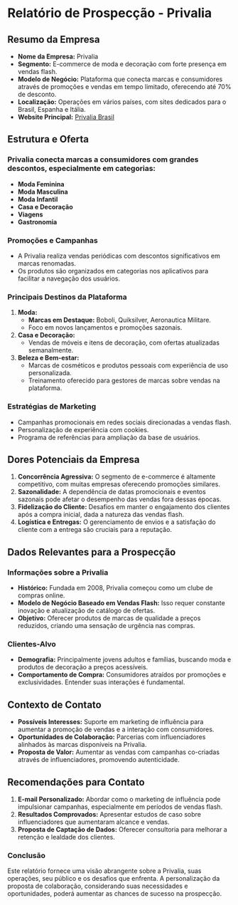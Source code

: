 # Relatório de Prospecção - Privalia

## Resumo da Empresa
- **Nome da Empresa:** Privalia
- **Segmento:** E-commerce de moda e decoração com forte presença em vendas flash.
- **Modelo de Negócio:** Plataforma que conecta marcas e consumidores através de promoções e vendas em tempo limitado, oferecendo até 70% de desconto.
- **Localização:** Operações em vários países, com sites dedicados para o Brasil, Espanha e Itália.
- **Website Principal:** [Privalia Brasil](http://www.privalia.com)

## Estrutura e Oferta
### Privalia conecta marcas a consumidores com grandes descontos, especialmente em categorias:
- **Moda Feminina**
- **Moda Masculina**
- **Moda Infantil**
- **Casa e Decoração**
- **Viagens**
- **Gastronomia**

### Promoções e Campanhas
- A Privalia realiza vendas periódicas com descontos significativos em marcas renomadas.
- Os produtos são organizados em categorias nos aplicativos para facilitar a navegação dos usuários.

### Principais Destinos da Plataforma
1. **Moda:**
   - **Marcas em Destaque:** Boboli, Quiksilver, Aeronautica Militare.
   - Foco em novos lançamentos e promoções sazonais.
2. **Casa e Decoração:**
   - Vendas de móveis e itens de decoração, com ofertas atualizadas semanalmente.
3. **Beleza e Bem-estar:**
   - Marcas de cosméticos e produtos pessoais com experiência de uso personalizada.
   - Treinamento oferecido para gestores de marcas sobre vendas na plataforma.

### Estratégias de Marketing
- Campanhas promocionais em redes sociais direcionadas a vendas flash.
- Personalização de experiência com cookies.
- Programa de referências para ampliação da base de usuários.

## Dores Potenciais da Empresa
1. **Concorrência Agressiva:** O segmento de e-commerce é altamente competitivo, com muitas empresas oferecendo promoções similares.
2. **Sazonalidade:** A dependência de datas promocionais e eventos sazonais pode afetar o desempenho das vendas fora dessas épocas.
3. **Fidelização do Cliente:** Desafios em manter o engajamento dos clientes após a compra inicial, dada a natureza das vendas flash.
4. **Logística e Entregas:** O gerenciamento de envios e a satisfação do cliente com a entrega são cruciais para a reputação.

## Dados Relevantes para a Prospecção
### Informações sobre a Privalia
- **Histórico:** Fundada em 2008, Privalia começou como um clube de compras online.
- **Modelo de Negócio Baseado em Vendas Flash:** Isso requer constante inovação e atualização de catálogo de ofertas.
- **Objetivo:** Oferecer produtos de marcas de qualidade a preços reduzidos, criando uma sensação de urgência nas compras.

### Clientes-Alvo
- **Demografia:** Principalmente jovens adultos e famílias, buscando moda e produtos de decoração a preços acessíveis.
- **Comportamento de Compra:** Consumidores atraídos por promoções e exclusividades. Entender suas interações é fundamental.

## Contexto de Contato
- **Possíveis Interesses:** Suporte em marketing de influência para aumentar a promoção de vendas e a interação com consumidores.
- **Oportunidades de Colaboração:** Parcerias com influenciadores alinhados às marcas disponíveis na Privalia.
- **Proposta de Valor:** Aumentar as vendas com campanhas co-criadas através de influenciadores, promovendo autenticidade.

## Recomendações para Contato
1. **E-mail Personalizado:** Abordar como o marketing de influência pode impulsionar campanhas, especialmente em períodos de vendas flash.
2. **Resultados Comprovados:** Apresentar estudos de caso sobre influenciadores que aumentaram alcance e vendas.
3. **Proposta de Captação de Dados:** Oferecer consultoria para melhorar a retenção e lealdade dos clientes.

### Conclusão
Este relatório fornece uma visão abrangente sobre a Privalia, suas operações, seu público e os desafios que enfrenta. A personalização da proposta de colaboração, considerando suas necessidades e oportunidades, poderá aumentar as chances de sucesso na prospecção.